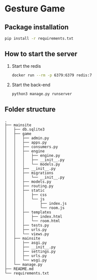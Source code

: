 # Gesture Game

## Package installation
```bash
pip install -r requirements.txt
```

## How to start the server
1. Start the redis
    ```bash
    docker run --rm -p 6379:6379 redis:7
    ```
2. Start the back-end
    ```bash
    python3 manage.py runserver
    ```

## Folder structure
```
.
├── mainsite
│   ├── db.sqlite3
│   ├── game
│   │   ├── admin.py
│   │   ├── apps.py
│   │   ├── consumers.py
│   │   ├── engine
│   │   │   ├── engine.py
│   │   │   ├── __init__.py
│   │   │   └── models.py
│   │   ├── __init__.py
│   │   ├── migrations
│   │   │   └── __init__.py
│   │   ├── models.py
│   │   ├── routing.py
│   │   ├── static
│   │   │   ├── css
│   │   │   └── js
│   │   │       ├── index.js
│   │   │       └── room.js
│   │   ├── templates
│   │   │   ├── index.html
│   │   │   └── room.html
│   │   ├── tests.py
│   │   ├── urls.py
│   │   └── views.py
│   ├── mainsite
│   │   ├── asgi.py
│   │   ├── __init__.py
│   │   ├── settings.py
│   │   ├── urls.py
│   │   └── wsgi.py
│   └── manage.py
├── README.md
└── requirements.txt
```